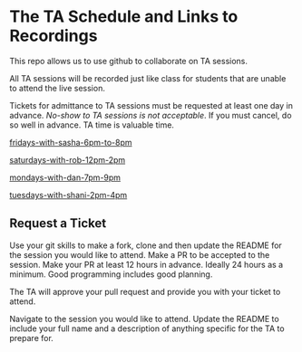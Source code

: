 # The TA Schedule and Links to Recordings

This repo allows us to use github to collaborate on TA sessions.

All TA sessions will be recorded just like class for students that are unable to attend the live session.

Tickets for admittance to TA sessions must be requested at least one day in advance. *No-show to TA sessions is not acceptable*. If you must cancel, do so well in advance. TA time is valuable time.

[fridays-with-sasha-6pm-to-8pm](fridays-with-sasha-6pm-to-8pm)

[saturdays-with-rob-12pm-2pm](saturdays-with-rob-12pm-2pm)

[mondays-with-dan-7pm-9pm](mondays-with-dan-7pm-9pm)

[tuesdays-with-shani-2pm-4pm](tuesdays-with-shani-2pm-4pm)

## Request a Ticket

Use your git skills to make a fork, clone and then update the README for the session you would like to attend. Make a PR to be accepted to the session. Make your PR at least 12 hours in advance. Ideally 24 hours as a minimum. Good programming includes good planning.

The TA will approve your pull request and provide you with your ticket to attend.

Navigate to the session you would like to attend.
Update the README to include your full name and a description of anything specific for the TA to prepare for.
